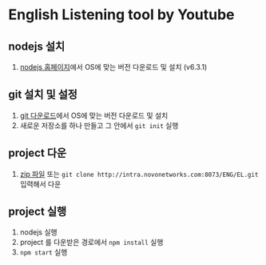 # English Listening tool by Youtube
## nodejs 설치
1. [nodejs 홈페이지](https://nodejs.org/)에서 OS에 맞는 버전 다운로드 및 설치 (v6.3.1)

## git 설치 및 설정
1. [git 다운로드](https://git-scm.com/downloads)에서 OS에 맞는 버전 다운로드 및 설치
2. 새로운 저장소를 하나 만들고 그 안에서 `git init` 실행

## project 다운
1. [zip 파일](http://intra.novonetworks.com:8073/ENG/EL/repository/archive.zip?ref=master) 또는 `git clone http://intra.novonetworks.com:8073/ENG/EL.git` 입력해서 다운

## project 실행
1. nodejs 실행
2. project 를 다운받은 경로에서 `npm install` 실행
3. `npm start` 실행
